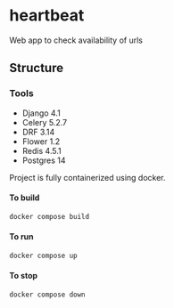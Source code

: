 # heartbeat
Web app to check availability of urls

## Structure

### Tools

* Django 4.1
* Celery 5.2.7
* DRF 3.14
* Flower 1.2
* Redis 4.5.1
* Postgres 14

Project is fully containerized using docker.

#### To build
```bash
docker compose build
```

#### To run
```bash
docker compose up
```

#### To stop
```bash
docker compose down
```

